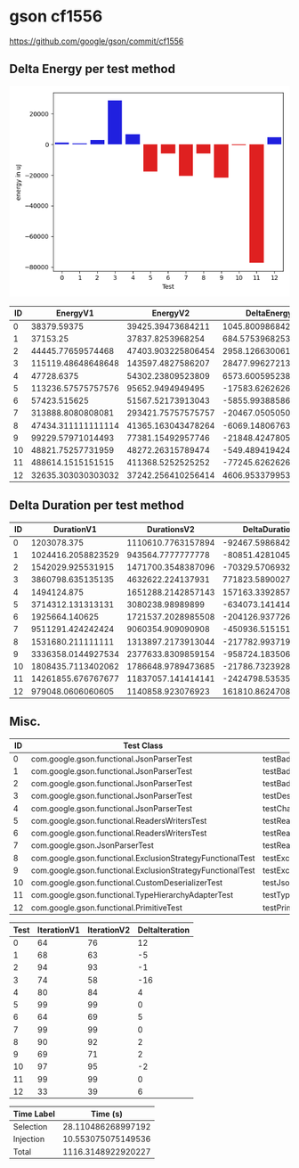 # gson cf1556


https://github.com/google/gson/commit/cf1556



## Delta Energy per test method

![](./gson_delta_energy_0_v.png)


| ID | EnergyV1 | EnergyV2 | DeltaEnergy | σV1 | σV2 |
| --- | --- | --- | --- | --- | --- |
| 0 | 38379.59375 | 39425.39473684211 | 1045.8009868421068 | 5380.108333361972 | 8570.494280530376 |
| 1 | 37153.25 | 37837.8253968254 | 684.5753968253994 | 4049.154292147639 | 4323.145270865391 |
| 2 | 44445.77659574468 | 47403.903225806454 | 2958.1266300617717 | 13658.107138996358 | 16121.862310089162 |
| 3 | 115119.48648648648 | 143597.4827586207 | 28477.996272134216 | 146130.12368001434 | 163132.03436937544 |
| 4 | 47728.6375 | 54302.23809523809 | 6573.600595238095 | 15686.194866222138 | 24086.772811381772 |
| 5 | 113236.57575757576 | 95652.9494949495 | -17583.62626262626 | 99719.52646480767 | 72586.74341269261 |
| 6 | 57423.515625 | 51567.52173913043 | -5855.993885869568 | 54661.67548600442 | 36425.43734236915 |
| 7 | 313888.8080808081 | 293421.75757575757 | -20467.050505050516 | 578920.993729316 | 538673.1956440712 |
| 8 | 47434.311111111114 | 41365.163043478264 | -6069.14806763285 | 29850.832212722296 | 9558.931808019835 |
| 9 | 99229.57971014493 | 77381.15492957746 | -21848.424780567468 | 213405.53708892997 | 62446.127065970846 |
| 10 | 48821.75257731959 | 48272.26315789474 | -549.4894194248482 | 33260.31351155962 | 16469.51369633924 |
| 11 | 488614.1515151515 | 411368.5252525252 | -77245.62626262626 | 655587.9850032593 | 595951.0935125591 |
| 12 | 32635.303030303032 | 37242.256410256414 | 4606.953379953382 | 2669.520959010601 | 10060.147696621732 |

## Delta Duration per test method


| ID | DurationV1 | DurationsV2 | DeltaDuration |
| --- | --- | --- | --- |
| 0 | 1203078.375 | 1110610.7763157894 | -92467.59868421056 |
| 1 | 1024416.2058823529 | 943564.7777777778 | -80851.42810457514 |
| 2 | 1542029.925531915 | 1471700.3548387096 | -70329.57069320534 |
| 3 | 3860798.635135135 | 4632622.224137931 | 771823.589002796 |
| 4 | 1494124.875 | 1651288.2142857143 | 157163.33928571432 |
| 5 | 3714312.131313131 | 3080238.98989899 | -634073.1414141413 |
| 6 | 1925664.140625 | 1721537.2028985508 | -204126.93772644922 |
| 7 | 9511291.424242424 | 9060354.909090908 | -450936.5151515156 |
| 8 | 1531680.211111111 | 1313897.2173913044 | -217782.99371980666 |
| 9 | 3336358.0144927534 | 2377633.8309859154 | -958724.183506838 |
| 10 | 1808435.7113402062 | 1786648.9789473685 | -21786.73239283776 |
| 11 | 14261855.676767677 | 11837057.141414141 | -2424798.535353536 |
| 12 | 979048.0606060605 | 1140858.923076923 | 161810.86247086246 |

## Misc.

| ID | Test Class | Test Method |
| --- | --- | --- |
| 0 | com.google.gson.functional.JsonParserTest | testBadTypeForDeserializingCustomTree |
| 1 | com.google.gson.functional.JsonParserTest | testBadFieldTypeForCustomDeserializerCustomTree |
| 2 | com.google.gson.functional.JsonParserTest | testBadFieldTypeForDeserializingCustomTree |
| 3 | com.google.gson.functional.JsonParserTest | testDeserializingCustomTree |
| 4 | com.google.gson.functional.JsonParserTest | testChangingCustomTreeAndDeserializing |
| 5 | com.google.gson.functional.ReadersWritersTest | testReadWriteTwoObjects |
| 6 | com.google.gson.functional.ReadersWritersTest | testReadWriteTwoStrings |
| 7 | com.google.gson.JsonParserTest | testReadWriteTwoObjects |
| 8 | com.google.gson.functional.ExclusionStrategyFunctionalTest | testExclusionStrategyWithMode |
| 9 | com.google.gson.functional.ExclusionStrategyFunctionalTest | testExclusionStrategyDeserialization |
| 10 | com.google.gson.functional.CustomDeserializerTest | testJsonTypeFieldBasedDeserialization |
| 11 | com.google.gson.functional.TypeHierarchyAdapterTest | testTypeHierarchy |
| 12 | com.google.gson.functional.PrimitiveTest | testPrimitiveClassLiteral |




| Test | IterationV1 | IterationV2 | DeltaIteration |
| --- | --- | --- | --- |
| 0 | 64 | 76 | 12 |
| 1 | 68 | 63 | -5 |
| 2 | 94 | 93 | -1 |
| 3 | 74 | 58 | -16 |
| 4 | 80 | 84 | 4 |
| 5 | 99 | 99 | 0 |
| 6 | 64 | 69 | 5 |
| 7 | 99 | 99 | 0 |
| 8 | 90 | 92 | 2 |
| 9 | 69 | 71 | 2 |
| 10 | 97 | 95 | -2 |
| 11 | 99 | 99 | 0 |
| 12 | 33 | 39 | 6 |



| Time Label | Time (s) |
| --- | --- |
| Selection | 28.110486268997192 |
| Injection | 10.553075075149536 |
| Total | 1116.3148922920227 |


